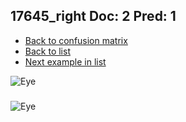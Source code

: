 ## 17645_right Doc: 2 Pred: 1
- [Back to confusion matrix](https://github.com/juliandewit/kaggle_retinopathy/blob/master/matrix.md)
- [Back to list](https://github.com/juliandewit/kaggle_retinopathy/blob/master/lists/21/list.md)
- [Next example in list](https://github.com/juliandewit/kaggle_retinopathy/blob/master/lists/21/17/17788_left.md)

![Eye](https://retinopaty.blob.core.windows.net/size1024/17645_right_2.jpeg)

### 

![Eye]()
